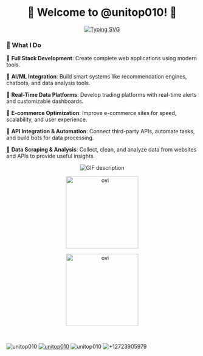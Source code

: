 <h1 align="center" title="...and I'm happy to see you here :)">👋 Welcome to @unitop010! 👋</a></h1>

<div align="center">
  <a href="https://git.io/typing-svg"><img src="https://readme-typing-svg.demolab.com?font=Comic+Sans+MS&size=30&pause=1000&center=true&width=720&lines=Senior+Software+Engineer;Over+9+years+of+Exp+in+Full+Stack+Development" alt="Typing SVG" /></a>
</div>
<h3>📌 What I Do </h3>

🌱 **Full Stack Development**: Create complete web applications using modern tools.


🌱 **AI/ML Integration**: Build smart systems like recommendation engines, chatbots, and data analysis tools.

🌱 **Real-Time Data Platforms**: Develop trading platforms with real-time alerts and customizable dashboards.

🌱 **E-commerce Optimization**: Improve e-commerce sites for speed, scalability, and user experience.

🌱 **API Integration & Automation**: Connect third-party APIs, automate tasks, and build bots for data processing.

🌱 **Data Scraping & Analysis**: Collect, clean, and analyze data from websites and APIs to provide useful insights.
<br/>
<div align="center">
  <picture>
    <source media="(prefers-color-scheme: dark)" srcset="./Skills_Animation_Dark.gif">
    <source media="(prefers-color-scheme: light)" srcset="./Skills_Animation_White.gif">
    <img align="center" alt="GIF description" src="./Skills_Animation_White.gif">
  </picture>
</div>
<div align="center">
  <p><img height=190 src="https://github-readme-stats.vercel.app/api?username=unitop010&show_icons=true&locale=en&theme=chartreuse-dark" alt="ovi" /></p>
  <p><img height=190 src="https://github-readme-stats.vercel.app/api/top-langs?username=unitop010&show_icons=true&locale=en&layout=compact&theme=chartreuse-dark" alt="ovi" /></p>
</div>

</br>

<p align="left">
  <img src="https://komarev.com/ghpvc/?username=unitop010&label=Profile%20views&color=orange&style=flat" alt="unitop010" />
  <a href="https://t.me/unitop010"><img src="https://img.shields.io/badge/unitop010-grey?style=flat&logo=telegram" alt="unitop010" /></a>
  <img src="https://img.shields.io/badge/unitop010-grey?style=flat&logo=discord" alt="unitop010" />
  <img src="https://img.shields.io/badge/+12723905979-grey?style=flat&logo=whatsapp" alt="+12723905979" />
</p>
